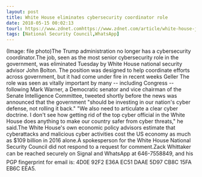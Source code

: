 ```yaml
---
layout: post
title: White House eliminates cybersecurity coordinator role
date: 2018-05-15 00:02:13
tourl: https://www.zdnet.comhttps://www.zdnet.com/article/white-house-just-eliminated-cyber-coordinator-role/
tags: [National Security Council,WhatsApp]
---
```

(Image: file photo)The Trump administration no longer has a cybersecurity coordinator.The job, seen as the most senior cybersecurity role in the government, was eliminated Tuesday by White House national security advisor John Bolton. The position was designed to help coordinate efforts across government, but it had come under fire in recent weeks Geller The role was seen as vitally important by many -- including Congress -- following Mark Warner, a Democratic senator and vice chairman of the Senate Intelligence Committee, tweeted shortly before the news was announced that the government "should be investing in our nation's cyber defense, not rolling it back." "We also need to articulate a clear cyber doctrine. I don't see how getting rid of the top cyber official in the White House does anything to make our country safer from cyber threats," he said.The White House's own economic policy advisors estimate that cyberattacks and malicious cyber activities cost the US economy as much as $109 billion in 2016 alone.A spokesperson for the White House National Security Council did not respond to a request for comment.Zack Whittaker can be reached securely on Signal and WhatsApp at 646-7558849, and his PGP fingerprint for email is: 4D0E 92F2 E36A EC51 DAAE 5D97 CB8C 15FA EB6C EEA5.